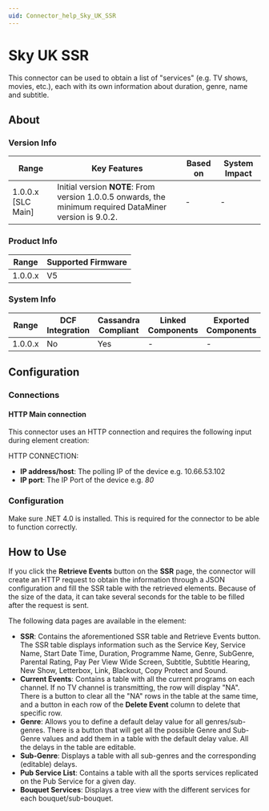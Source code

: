 ```yaml
---
uid: Connector_help_Sky_UK_SSR
---
```


# Sky UK SSR

This connector can be used to obtain a list of "services" (e.g. TV shows, movies, etc.), each with its own information about duration, genre, name and subtitle.

## About

### Version Info

| **Range**            | **Key Features**                                                                                         | **Based on** | **System Impact** |
|----------------------|----------------------------------------------------------------------------------------------------------|--------------|-------------------|
| 1.0.0.x \[SLC Main\] | Initial version **NOTE**: From version 1.0.0.5 onwards, the minimum required DataMiner version is 9.0.2. | \-           | \-                |

### Product Info

| Range     | Supported Firmware     |
|-----------|------------------------|
| 1.0.0.x   | V5                     |

### System Info

| Range     | DCF Integration     | Cassandra Compliant     | Linked Components     | Exported Components     |
|-----------|---------------------|-------------------------|-----------------------|-------------------------|
| 1.0.0.x   | No                  | Yes                     | \-                    | \-                      |

## Configuration

### Connections

#### HTTP Main connection

This connector uses an HTTP connection and requires the following input during element creation:

HTTP CONNECTION:

- **IP address/host**: The polling IP of the device e.g. 10.66.53.102
- **IP port**: The IP Port of the device e.g. *80*

### Configuration

Make sure .NET 4.0 is installed. This is required for the connector to be able to function correctly.

## How to Use

If you click the **Retrieve Events** button on the **SSR** page, the connector will create an HTTP request to obtain the information through a JSON configuration and fill the SSR table with the retrieved elements. Because of the size of the data, it can take several seconds for the table to be filled after the request is sent.

The following data pages are available in the element:

- **SSR**: Contains the aforementioned SSR table and Retrieve Events button. The SSR table displays information such as the Service Key, Service Name, Start Date Time, Duration, Programme Name, Genre, SubGenre, Parental Rating, Pay Per View Wide Screen, Subtitle, Subtitle Hearing, New Show, Letterbox, Link, Blackout, Copy Protect and Sound.
- **Current Events**: Contains a table with all the current programs on each channel. If no TV channel is transmitting, the row will display "NA". There is a button to clear all the "NA" rows in the table at the same time, and a button in each row of the **Delete Event** column to delete that specific row.
- **Genre**: Allows you to define a default delay value for all genres/sub-genres. There is a button that will get all the possible Genre and Sub-Genre values and add them in a table with the default delay value. All the delays in the table are editable.
- **Sub-Genre**: Displays a table with all sub-genres and the corresponding (editable) delays.
- **Pub Service List**: Contains a table with all the sports services replicated on the Pub Service for a given day.
- **Bouquet Services**: Displays a tree view with the different services for each bouquet/sub-bouquet.
